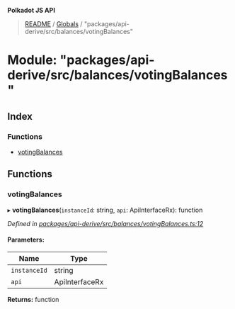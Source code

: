 **Polkadot JS API**

> [README](../README.md) / [Globals](../globals.md) / "packages/api-derive/src/balances/votingBalances"

# Module: "packages/api-derive/src/balances/votingBalances"

## Index

### Functions

* [votingBalances](_packages_api_derive_src_balances_votingbalances_.md#votingbalances)

## Functions

### votingBalances

▸ **votingBalances**(`instanceId`: string, `api`: ApiInterfaceRx): function

*Defined in [packages/api-derive/src/balances/votingBalances.ts:12](https://github.com/polkadot-js/api/blob/7070f757c/packages/api-derive/src/balances/votingBalances.ts#L12)*

#### Parameters:

Name | Type |
------ | ------ |
`instanceId` | string |
`api` | ApiInterfaceRx |

**Returns:** function
